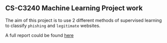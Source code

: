 ## CS-C3240 Machine Learning Project work
The aim of this project is to use 2 different methods of supervised learning
to classify `phishing` and `legitimate` websites.

A full report could be found [here](./report/report.pdf)
